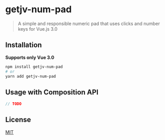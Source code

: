 # getjv-num-pad

> A simple and responsible numeric pad that uses clicks and number keys for Vue.js 3.0

## Installation

**Supports only Vue 3.0**

```bash
npm install getjv-num-pad
# or
yarn add getjv-num-pad
```

## Usage with Composition API

```js
// TODO
```

## License

[MIT](http://opensource.org/licenses/MIT)

